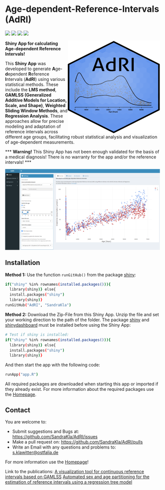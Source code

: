 # Age-dependent-Reference-Intervals (AdRI)

![](https://img.shields.io/github/license/SandraKla/AdRI.svg)
![](https://img.shields.io/github/last-commit/SandraKla/AdRI.svg)
![](https://img.shields.io/github/languages/count/SandraKla/AdRI.svg)
![](https://img.shields.io/github/languages/top/SandraKla/AdRI.svg)

<img src="www/Logo.png" width="300px" height="300px" align="right"/>

**Shiny App for calculating Age-dependent Reference Intervals!**

This **Shiny App** was developed to generate **A**ge-**d**ependent **R**eference **I**ntervals (**AdRI**) using various statistical methods. These include the **LMS method**, **GAMLSS (Generalized Additive Models for Location, Scale, and Shape)**, **Weighted Sliding Window Methods**, and **Regression Analysis**. These approaches allow for precise modeling and adaptation of reference intervals across different age groups, facilitating robust statistical analysis and visualization of age-dependent measurements.

*** **Warning!** This Shiny App has not been enough validated for the basis of a medical diagnosis! There is no warranty for the app and/or the reference intervals! ***

<img src="docs/shiny_overview.png" align="center"/>

## Installation 

**Method 1:**
Use the function ```runGitHub()``` from the package [shiny](https://cran.r-project.org/web/packages/shiny/index.html):

```bash
if("shiny" %in% rownames(installed.packages())){
  library(shiny)} else{
  install.packages("shiny")
  library(shiny)}
runGitHub("AdRI", "SandraKla")
```

**Method 2:**
Download the Zip-File from this Shiny App. Unzip the file and set your working direction to the path of the folder. 
The package [shiny](https://cran.r-project.org/web/packages/shiny/index.html) and [shinydashboard](https://cran.r-project.org/web/packages/shinydashboard/index.html) must be installed before using the Shiny App:

```bash
# Test if shiny is installed:
if("shiny" %in% rownames(installed.packages())){
  library(shiny)} else{
  install.packages("shiny")
  library(shiny)}
```
And then start the app with the following code:
```bash
runApp("app.R")
```

All required packages are downloaded when starting this app or imported if they already exist. For more information about the required packages use the [Homepage](https://sandrakla.github.io/AdRI/).

## Contact

You are welcome to:
- Submit suggestions and Bugs at: https://github.com/SandraKla/AdRI/issues
- Make a pull request on: https://github.com/SandraKla/AdRI/pulls
- Write an Email with any questions and problems to: s.klawitter@ostfalia.de

For more information use the [Homepage](https://sandrakla.github.io/AdRI/)!

Link to the publications: 
[A visualization tool for continuous reference intervals based on GAMLSS](https://doi.org/10.1515/labmed-2023-0033)
[Automated sex and age partitioning for the estimation of reference intervals using a regression tree model](https://doi.org/10.1515/labmed-2024-0083)
